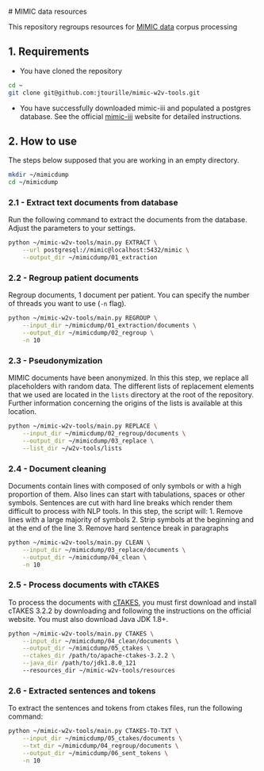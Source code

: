 # MIMIC data resources

This repository regroups resources for [MIMIC data](https://mimic.physionet.org/) corpus processing

## 1. Requirements
* You have cloned the repository

 ```bash
 cd ~
 git clone git@github.com:jtourille/mimic-w2v-tools.git
 ```
* You have successfully downloaded mimic-iii and populated a postgres database. See the official 
[mimic-iii](https://mimic.physionet.org/) website for detailed instructions.

## 2. How to use

The steps below supposed that you are working in an empty directory.

```bash
mkdir ~/mimicdump
cd ~/mimicdump
```

### 2.1 - Extract text documents from database

Run the following command to extract the documents from the database. Adjust the parameters to your settings.

```bash
python ~/mimic-w2v-tools/main.py EXTRACT \
    --url postgresql://mimic@localhost:5432/mimic \
    --output_dir ~/mimicdump/01_extraction
```
### 2.2 - Regroup patient documents

Regroup documents, 1 document per patient. You can specify the number of threads you want to use (`-n` flag).

```bash
python ~/mimic-w2v-tools/main.py REGROUP \
    --input_dir ~/mimicdump/01_extraction/documents \
    --output_dir ~/mimicdump/02_regroup \
    -n 10
```

### 2.3 - Pseudonymization

MIMIC documents have been anonymized. In this this step, we replace all placeholders with random data. 
The different lists of replacement elements that we used are located in the `lists` directory at the root of the
repository. Further information concerning the origins of the lists is available at this location.

```bash
python ~/mimic-w2v-tools/main.py REPLACE \
    --input_dir ~/mimicdump/02_regroup/documents \
    --output_dir ~/mimicdump/03_replace \
    --list_dir ~/w2v-tools/lists
```

### 2.4 - Document cleaning

Documents contain lines with composed of only symbols or with a high proportion of them. Also lines can start with
 tabulations, spaces or other symbols. Sentences are cut with hard line breaks which render them difficult to process
 with NLP tools. In this step, the script will:
    1. Remove lines with a large majority of symbols
    2. Strip symbols at the beginning and at the end of the line
    3. Remove hard sentence break in paragraphs
    
```bash
python ~/mimic-w2v-tools/main.py CLEAN \
    --input_dir ~/mimicdump/03_replace/documents \
    --output_dir ~/mimicdump/04_clean \
    -n 10
```

### 2.5 - Process documents with cTAKES

To process the documents with [cTAKES](http://ctakes.apache.org/), you must first download and install cTAKES 3.2.2 by 
downloading and following the instructions on the official website. You must also download Java JDK 1.8+.

```bash
python ~/mimic-w2v-tools/main.py CTAKES \
    --input_dir ~/mimicdump/04_clean/documents \
    --output_dir ~/mimicdump/05_ctakes \
    --ctakes_dir /path/to/apache-ctakes-3.2.2 \
    --java_dir /path/to/jdk1.8.0_121
    --resources_dir ~/mimic-w2v-tools/resources 
```

### 2.6 - Extracted sentences and tokens

To extract the sentences and tokens from ctakes files, run the following command:

```bash
python ~/mimic-w2v-tools/main.py CTAKES-TO-TXT \
    --input_dir ~/mimicdump/05_ctakes/documents \
    --txt_dir ~/mimicdump/04_regroup/documents \
    --output_dir ~/mimicdump/06_sent_tokens \
    -n 10
```